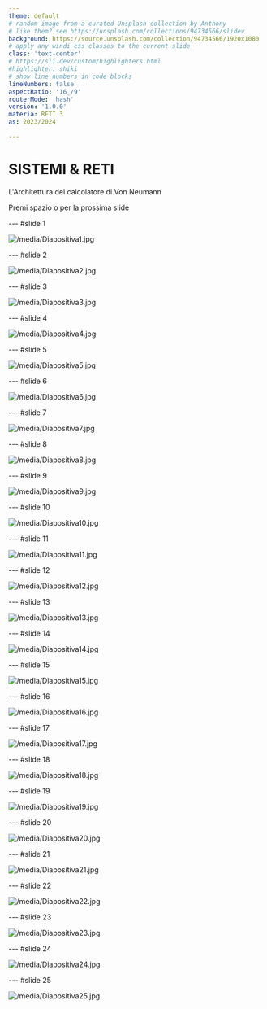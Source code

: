 ```yaml
---
theme: default
# random image from a curated Unsplash collection by Anthony
# like them? see https://unsplash.com/collections/94734566/slidev
background: https://source.unsplash.com/collection/94734566/1920x1080
# apply any windi css classes to the current slide
class: 'text-center'
# https://sli.dev/custom/highlighters.html
#highlighter: shiki
# show line numbers in code blocks
lineNumbers: false
aspectRatio: '16_/9'
routerMode: 'hash'
version: '1.0.0'
materia: RETI 3
as: 2023/2024

---  
```


# SISTEMI & RETI

L'Architettura del calcolatore di Von Neumann

<div class="pt-12">
  <span class="px-2 py-1">
    Premi spazio o <carbon:arrow-right class="inline"/> per la prossima slide
  </span>
</div>

--- #slide 1

![/media/Diapositiva1.jpg](/media/Diapositiva1.jpg)

--- #slide 2

![/media/Diapositiva2.jpg](/media/Diapositiva2.jpg)

--- #slide 3

![/media/Diapositiva3.jpg](/media/Diapositiva3.jpg)

--- #slide 4

![/media/Diapositiva4.jpg](/media/Diapositiva4.jpg)

--- #slide 5

![/media/Diapositiva5.jpg](/media/Diapositiva5.jpg)

--- #slide 6

![/media/Diapositiva6.jpg](/media/Diapositiva6.jpg)

--- #slide 7

![/media/Diapositiva7.jpg](/media/Diapositiva7.jpg)

--- #slide 8

![/media/Diapositiva8.jpg](/media/Diapositiva8.jpg)

--- #slide 9

![/media/Diapositiva9.jpg](/media/Diapositiva9.jpg)

--- #slide 10

![/media/Diapositiva10.jpg](/media/Diapositiva10.jpg)

--- #slide 11

![/media/Diapositiva11.jpg](/media/Diapositiva11.jpg)

--- #slide 12

![/media/Diapositiva12.jpg](/media/Diapositiva12.jpg)

--- #slide 13

![/media/Diapositiva13.jpg](/media/Diapositiva13.jpg)

--- #slide 14

![/media/Diapositiva14.jpg](/media/Diapositiva14.jpg)

--- #slide 15

![/media/Diapositiva15.jpg](/media/Diapositiva15.jpg)

--- #slide 16

![/media/Diapositiva16.jpg](/media/Diapositiva16.jpg)

--- #slide 17

![/media/Diapositiva17.jpg](/media/Diapositiva17.jpg)

--- #slide 18

![/media/Diapositiva18.jpg](/media/Diapositiva18.jpg)

--- #slide 19

![/media/Diapositiva19.jpg](/media/Diapositiva19.jpg)

--- #slide 20

![/media/Diapositiva20.jpg](/media/Diapositiva20.jpg)

--- #slide 21

![/media/Diapositiva21.jpg](/media/Diapositiva21.jpg)

--- #slide 22

![/media/Diapositiva22.jpg](/media/Diapositiva22.jpg)

--- #slide 23

![/media/Diapositiva23.jpg](/media/Diapositiva23.jpg)

--- #slide 24

![/media/Diapositiva24.jpg](/media/Diapositiva24.jpg)

--- #slide 25

![/media/Diapositiva25.jpg](/media/Diapositiva25.jpg)

